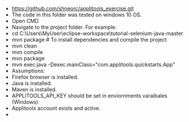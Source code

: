 - https://github.com/shneorc/applitools_exercise.git
- The code in this folder was tested on windows 10 OS.
- Open CMD
- Navigate to the project folder. For example:
- cd C:\Users\MyUser\eclipse-workspace\tutorial-selenium-java-master
- mvn package  # To install dependencies and compile the project 
- mvn clean
- mvn compile
- mvn package
- mvn exec:java -Dexec.mainClass="com.applitools.quickstarts.App"
- Assumptions:
- Firefox browser is installed.
- Java is installed.
- Maven is installed.
- APPLITOOLS_API_KEY should be set in enviornments varaibales (Windows)
- Applitools account exists and active.
- 